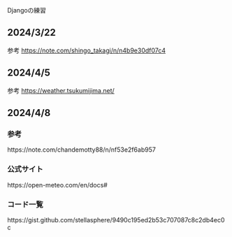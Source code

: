 Djangoの練習

## 2024/3/22
参考
https://note.com/shingo_takagi/n/n4b9e30df07c4

## 2024/4/5
参考
https://weather.tsukumijima.net/

## 2024/4/8
<h3>参考</h3>
https://note.com/chandemotty88/n/nf53e2f6ab957
<h3>公式サイト</h3>
https://open-meteo.com/en/docs#
<h3>コード一覧</h3>
https://gist.github.com/stellasphere/9490c195ed2b53c707087c8c2db4ec0c
